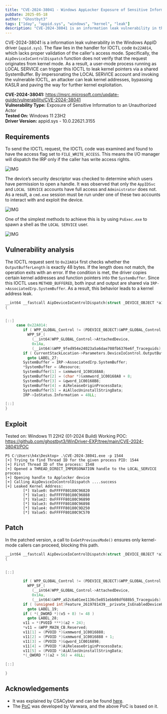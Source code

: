 ```yaml
---
title: "CVE-2024-38041 - Windows AppLocker Exposure of Sensitive Information to an Unauthorized Actor"
pubDate: 2025-05-18
author: "Ghostbyt3"
tags: ["1day", "appid.sys", "windows", "kernel", "leak"]
description: "CVE-2024-38041 is an information leak vulnerability in the Windows AppID driver (appid.sys). The flaw lies in the handler for IOCTL code 0x22A014, which lacks proper validation of the caller's access mode. Specifically, the AipDeviceIoControlDispatch function does not verify that the request originates from kernel mode. As a result, a user-mode process running as LOCAL SERVICE can trigger this IOCTL to leak kernel pointers via a shared SystemBuffer. By impersonating the LOCAL SERVICE account and invoking the vulnerable IOCTL, an attacker can leak kernel addresses, bypassing KASLR and paving the way for further kernel exploitation."
---
```


CVE-2024-38041 is a information leak vulnerability in the Windows AppID driver (`appid.sys`). The flaw lies in the handler for IOCTL code `0x22A014`, which lacks proper validation of the caller's access mode. Specifically, the `AipDeviceIoControlDispatch` function does not verify that the request originates from kernel mode. As a result, a user-mode process running as LOCAL SERVICE can trigger this IOCTL to leak kernel pointers via a shared SystemBuffer.  By impersonating the LOCAL SERVICE account and invoking the vulnerable IOCTL, an attacker can leak kernel addresses, bypassing KASLR and paving the way for further kernel exploitation.

**CVE-2024-38041:** https://msrc.microsoft.com/update-guide/vulnerability/CVE-2024-38041  
**Vulnerability Type:** Exposure of Sensitive Information to an Unauthorized Actor  
**Tested On:** Windows 11 23H2  
**Driver Version:** appid.sys - 10.0.22621.3155   


## Requirements

To send the IOCTL request, the IOCTL code was examined and found to have the access flag set to `FILE_WRITE_ACCESS`. This means the I/O manager will dispatch the IRP only if the caller has write access rights.

![IMG](/img/cve-2024-21338/img2.png)

The device’s security descriptor was checked to determine which users have permission to open a handle. It was observed that only the `AppIDSvc` and `LOCAL SERVICE` accounts have full access and `Administrator` does not. As a result, a `cmd.exe` session must be run under one of these two accounts to interact with and exploit the device.

![IMG](/img/cve-2024-21338/img1.png)

One of the simplest methods to achieve this is by using `PsExec.exe` to spawn a shell as the `LOCAL SERVICE` user.

![IMG](/img/cve-2024-21338/img3.png)

## Vulnerability analysis

The IOCTL request sent to `0x22A014` first checks whether the `OutputBufferLength` is exactly 48 bytes. If the length does not match, the operation exits with an error. If the condition is met, the driver copies certain kernel addresses and function pointers into the `SystemBuffer`. Since this IOCTL uses `METHOD_BUFFERED`, both input and output are shared via `IRP->AssociatedIrp.SystemBuffer`. As a result, this behavior leads to a kernel address leak.

```c++
__int64 __fastcall AipDeviceIoControlDispatch(struct _DEVICE_OBJECT *a1, IRP *_IRP)
{


[::]
     case 0x22A014:
        if ( WPP_GLOBAL_Control != (PDEVICE_OBJECT)&WPP_GLOBAL_Control && (HIDWORD(WPP_GLOBAL_Control->Timer) & 2) != 0 )
          WPP_SF_(
            (__int64)WPP_GLOBAL_Control->AttachedDevice,
            0x1Au,
            (__int64)&WPP_9fed954e24023a5a6dae708fb6376e6f_Traceguids);
        if ( CurrentStackLocation->Parameters.DeviceIoControl.OutputBufferLength != 48 )
          goto LABEL_27;
        SystemBuffer = IRP->AssociatedIrp.SystemBuffer;
        *SystemBuffer = &Resource;
        SystemBuffer[1] = &xmmword_1C00168A8;
        SystemBuffer[2] = (char *)&xmmword_1C00168A8 + 8;
        SystemBuffer[3] = &qword_1C00168B8;
        SystemBuffer[4] = AiReleaseOriginProcessData;
        SystemBuffer[5] = AiAllocUninstallStringData;
        IRP->IoStatus.Information = 48LL;

[::]
}
```

## Exploit

Tested on: Windows 11 22H2 (01-2024 Build)
Working POC: https://github.com/ghostbyt3/WinDriver-EXP/tree/main/CVE-2024-38041/POC

```
PS C:\Users\h4x\Desktop> .\CVE-2024-38041.exe -p 1544
[+] Trying to find Thread ID for the given process PID: 1544
[+] First Thread ID of the process: 1548
[+] Opened a THREAD_DIRECT_IMPERSONATION handle to the LOCAL_SERVICE process
[+] Opening handle to Applocker device
[+] Calling AipDeviceIoControlDispatch ....success
[+] Leaked Kernel Address:
        [*] Value0: 0xFFFFF80180C96820
        [*] Value1: 0xFFFFF80180C96888
        [*] Value2: 0xFFFFF80180C96890
        [*] Value3: 0xFFFFF80180C96898
        [*] Value4: 0xFFFFF80180C9D250
        [*] Value5: 0xFFFFF80180C9C570
```

## Patch 

In the patched version, a call to `ExGetPreviousMode()` ensures only kernel-mode callers can proceed, blocking this path.

```c++
__int64 __fastcall AipDeviceIoControlDispatch(struct _DEVICE_OBJECT *a1, IRP *_IRP)
{


[::]

        if ( WPP_GLOBAL_Control != (PDEVICE_OBJECT)&WPP_GLOBAL_Control && (HIDWORD(WPP_GLOBAL_Control->Timer) & 2) != 0 )
          WPP_SF_(
            (__int64)WPP_GLOBAL_Control->AttachedDevice,
            0x1Au,
            (__int64)&WPP_a52c6a01ee1136c5e851ebb08df688b5_Traceguids);
        if ( (unsigned int)Feature_2619781439__private_IsEnabledDeviceUsage() && ExGetPreviousMode() ) // Fix
          goto LABEL_19;
        if ( *(_DWORD *)(v5 + 8) != 48 )
          goto LABEL_28;
        v11 = *(PVOID ***)(a2 + 24);
        *v11 = &WPP_MAIN_CB.Reserved;
        v11[1] = (PVOID *)&xmmword_1C0016888;
        v11[2] = (PVOID *)&xmmword_1C0016888 + 1;
        v11[3] = (PVOID *)&qword_1C0016898;
        v11[4] = (PVOID *)AiReleaseOriginProcessData;
        v11[5] = (PVOID *)AiAllocUninstallStringData;
        *(_QWORD *)(a2 + 56) = 48LL;

[::]

}
```

## Acknowledgements

- It was explained by CSACyber and can be found [here](https://csacyber.com/blog/exploiting-microsoft-kernel-applocker-driver-cve-2024-38041).
- The [PoC](https://github.com/varwara/CVE-2024-38041/) was developed by Varwara, and the above PoC is based on it.
